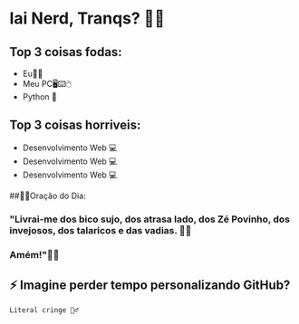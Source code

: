 # Iai Nerd, Tranqs? 🐱‍👓

## Top 3 coisas fodas:
- Eu👨‍💻
- Meu PC🖥⌨🖱
- Python 🐍

## Top 3 coisas horriveis:
- Desenvolvimento Web 💻
- Desenvolvimento Web 💻
- Desenvolvimento Web 💻

##🙏🏻Oração do Dia:
### "Livrai-me dos bico sujo, dos atrasa lado, dos Zé Povinho, dos invejosos, dos talaricos e das vadias. 👊🏼
### Amém!"🙌🏽


## ⚡ Imagine perder tempo personalizando GitHub?
    Literal cringe 🏃‍♂️
<!--
**e1k1to/e1k1to** is a ✨ _special_ ✨ repository because its `README.md` (this file) appears on your GitHub profile.

Here are some ideas to get you started:

- 🔭 I’m currently working on ...
- 🌱 I’m currently learning ...
- 👯 I’m looking to collaborate on ...
- 🤔 I’m looking for help with ...
- 💬 Ask me about ...
- 📫 How to reach me: ...
- 😄 Pronouns: ...
- ⚡ Fun fact: ...
-->
